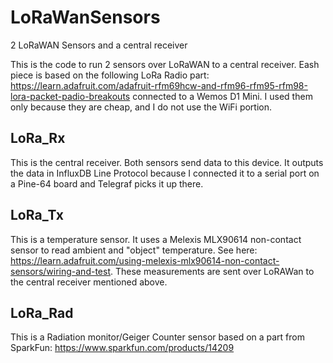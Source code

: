 # LoRaWanSensors
2 LoRaWAN Sensors and a central receiver

This is the code to run 2 sensors over LoRaWAN to a central receiver. Eash piece is based on the following LoRa Radio part: https://learn.adafruit.com/adafruit-rfm69hcw-and-rfm96-rfm95-rfm98-lora-packet-padio-breakouts connected to a Wemos D1 Mini. I used them only because they are cheap, and I do not use the WiFi portion. 


## LoRa_Rx

This is the central receiver. Both sensors send data to this device. It outputs the data in InfluxDB Line Protocol because I connected it to a serial port on a Pine-64 board and Telegraf picks it up there. 

## LoRa_Tx

This is a temperature sensor. It uses a Melexis MLX90614 non-contact sensor to read ambient and "object" temperature. See here: https://learn.adafruit.com/using-melexis-mlx90614-non-contact-sensors/wiring-and-test. These measurements are sent over LoRAWan to the central receiver mentioned above. 

## LoRa_Rad

This is a Radiation monitor/Geiger Counter sensor based on a part from SparkFun: https://www.sparkfun.com/products/14209
